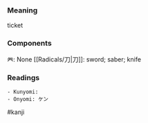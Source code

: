 ### Meaning

ticket

### Components

𠔉: None [[Radicals/刀|刀]]: sword; saber; knife

### Readings

```
- Kunyomi: 
- Onyomi: ケン
```

#kanji
